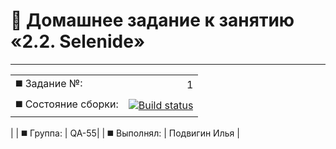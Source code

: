 #  :page_facing_up: Домашнее задание к занятию «2.2. Selenide»

---




|||
|:------------------------------|-----------------------------------------------------------------------------------------------------------------------------------------------------------------------:|
| :black_medium_square: Задание №:                     |                                                                                                                                     1 |
| :black_medium_square: Состояние сборки:             | [![Build status](https://ci.appveyor.com/api/projects/status/dhyfeortc4sx520d/branch/main?svg=true)](https://ci.appveyor.com/project/Elias-Grail/selenide-jqe46/branch/main)
|
| :black_medium_square: Группа:                     |                                                                                                                                                          QA-55|
| :black_medium_square: Выполнял:                     |                                                                                                                                                          Подвигин Илья |


